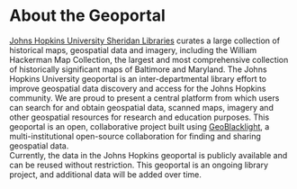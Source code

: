 # About the Geoportal
[Johns Hopkins University Sheridan Libraries](https://www.library.jhu.edu/) curates a large collection of historical maps, geospatial data and imagery, including the William Hackerman Map Collection, the largest and most comprehensive collection of historically significant maps of Baltimore and Maryland. 
The Johns Hopkins University geoportal is an inter-departmental library effort to improve geospatial data discovery and access for the Johns Hopkins community. We are proud to present a central platform from which users can search for and obtain geospatial data, scanned maps, imagery and other geospatial resources for research and education purposes. 
This geoportal is an open, collaborative project built using [GeoBlacklight](https://geoblacklight.org/), a multi-institutional open-source collaboration for finding and sharing geospatial data.  
Currently, the data in the Johns Hopkins geoportal is publicly available and can be reused without restriction. This geoportal is an ongoing library project, and additional data will be added over time. 